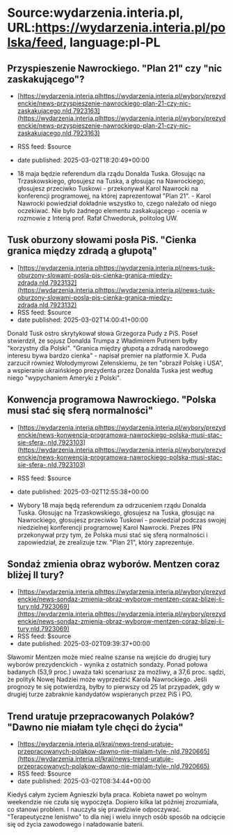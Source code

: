# Source:wydarzenia.interia.pl, URL:https://wydarzenia.interia.pl/polska/feed, language:pl-PL

## Przyspieszenie Nawrockiego. "Plan 21" czy "nic zaskakującego"?
 - [https://wydarzenia.interia.plhttps://wydarzenia.interia.pl/wybory/prezydenckie/news-przyspieszenie-nawrockiego-plan-21-czy-nic-zaskakujacego,nId,7923163](https://wydarzenia.interia.plhttps://wydarzenia.interia.pl/wybory/prezydenckie/news-przyspieszenie-nawrockiego-plan-21-czy-nic-zaskakujacego,nId,7923163)
 - RSS feed: $source
 - date published: 2025-03-02T18:20:49+00:00

- 18 maja będzie referendum dla rządu Donalda Tuska. Głosując na Trzaskowskiego, głosujesz na Tuska, a głosując na Nawrockiego, głosujesz przeciwko Tuskowi - przekonywał Karol Nawrocki na konferencji programowej, na której zaprezentował "Plan 21". - Karol Nawrocki powiedział dokładnie wszystko to, czego należało od niego oczekiwać. Nie było żadnego elementu zaskakującego - ocenia w rozmowie z Interią prof. Rafał Chwedoruk, politolog UW.

## Tusk oburzony słowami posła PiS. "Cienka granica między zdradą a głupotą"
 - [https://wydarzenia.interia.plhttps://wydarzenia.interia.pl/news-tusk-oburzony-slowami-posla-pis-cienka-granica-miedzy-zdrada,nId,7923132](https://wydarzenia.interia.plhttps://wydarzenia.interia.pl/news-tusk-oburzony-slowami-posla-pis-cienka-granica-miedzy-zdrada,nId,7923132)
 - RSS feed: $source
 - date published: 2025-03-02T14:00:41+00:00

Donald Tusk ostro skrytykował słowa Grzegorza Pudy z PiS. Poseł stwierdził, że sojusz Donalda Trumpa z Władimirem Putinem byłby "korzystny dla Polski". "Granica między głupotą a zdradą narodowego interesu bywa bardzo cienka" - napisał premier na platformie X. Puda zarzucił również Wołodymyrowi Zełenskiemu, że ten "obraził Polskę i USA", a wspieranie ukraińskiego prezydenta przez Donalda Tuska jest według niego "wypychaniem Ameryki z Polski".

## Konwencja programowa Nawrockiego. "Polska musi stać się sferą normalności"
 - [https://wydarzenia.interia.plhttps://wydarzenia.interia.pl/wybory/prezydenckie/news-konwencja-programowa-nawrockiego-polska-musi-stac-sie-sfera-,nId,7923103](https://wydarzenia.interia.plhttps://wydarzenia.interia.pl/wybory/prezydenckie/news-konwencja-programowa-nawrockiego-polska-musi-stac-sie-sfera-,nId,7923103)
 - RSS feed: $source
 - date published: 2025-03-02T12:55:38+00:00

- Wybory 18 maja będą referendum za odrzuceniem rządu Donalda Tuska. Głosując na Trzaskowskiego, głosujesz na Tuska, głosując na Nawrockiego, głosujesz przeciwko Tuskowi - powiedział podczas swojej niedzielnej konferencji programowej Karol Nawrocki. Prezes IPN przekonywał przy tym, że Polska musi stać się sferą normalności i zapowiedział, że zrealizuje tzw. "Plan 21", który zaprezentuje.

## Sondaż zmienia obraz wyborów. Mentzen coraz bliżej II tury?
 - [https://wydarzenia.interia.plhttps://wydarzenia.interia.pl/wybory/prezydenckie/news-sondaz-zmienia-obraz-wyborow-mentzen-coraz-blizej-ii-tury,nId,7923069](https://wydarzenia.interia.plhttps://wydarzenia.interia.pl/wybory/prezydenckie/news-sondaz-zmienia-obraz-wyborow-mentzen-coraz-blizej-ii-tury,nId,7923069)
 - RSS feed: $source
 - date published: 2025-03-02T09:39:37+00:00

Sławomir Mentzen może mieć realne szanse na wejście do drugiej tury wyborów prezydenckich - wynika z ostatnich sondaży. Ponad połowa badanych (53,9 proc.) uważa taki scenariusz za możliwy, a 37,6 proc. sądzi, że polityk Nowej Nadziei może wyprzedzić Karola Nawrockiego. Jeśli prognozy te się potwierdzą, byłby to pierwszy od 25 lat przypadek, gdy w drugiej turze zabraknie kandydatów wspieranych przez PiS i PO.

## Trend uratuje przepracowanych Polaków? "Dawno nie miałam tyle chęci do życia"
 - [https://wydarzenia.interia.pl/kraj/news-trend-uratuje-przepracowanych-polakow-dawno-nie-mialam-tyle-,nId,7920665](https://wydarzenia.interia.pl/kraj/news-trend-uratuje-przepracowanych-polakow-dawno-nie-mialam-tyle-,nId,7920665)
 - RSS feed: $source
 - date published: 2025-03-02T08:34:44+00:00

Kiedyś całym życiem Agnieszki była praca. Kobieta nawet po wolnym weekendzie nie czuła się wypoczęta. Dopiero kilka lat później zrozumiała, co stanowi problem. I nauczyła się prawdziwie odpoczywać. "Terapeutyczne lenistwo" to dla niej i wielu innych osób sposób na odcięcie się od życia zawodowego i naładowanie baterii.

